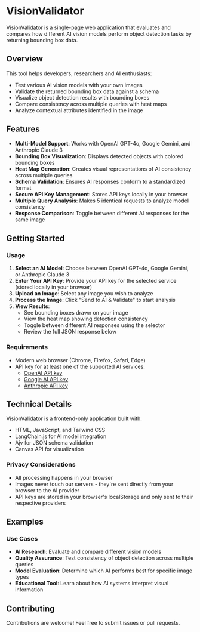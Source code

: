 # VisionValidator

VisionValidator is a single-page web application that evaluates and compares how different AI vision models perform object detection tasks by returning bounding box data.

## Overview

This tool helps developers, researchers and AI enthusiasts:

- Test various AI vision models with your own images
- Validate the returned bounding box data against a schema
- Visualize object detection results with bounding boxes
- Compare consistency across multiple queries with heat maps
- Analyze contextual attributes identified in the image

## Features

- **Multi-Model Support**: Works with OpenAI GPT-4o, Google Gemini, and Anthropic Claude 3
- **Bounding Box Visualization**: Displays detected objects with colored bounding boxes
- **Heat Map Generation**: Creates visual representations of AI consistency across multiple queries
- **Schema Validation**: Ensures AI responses conform to a standardized format
- **Secure API Key Management**: Stores API keys locally in your browser
- **Multiple Query Analysis**: Makes 5 identical requests to analyze model consistency
- **Response Comparison**: Toggle between different AI responses for the same image

## Getting Started

### Usage

1. **Select an AI Model**: Choose between OpenAI GPT-4o, Google Gemini, or Anthropic Claude 3
2. **Enter Your API Key**: Provide your API key for the selected service (stored locally in your browser)
3. **Upload an Image**: Select any image you wish to analyze
4. **Process the Image**: Click "Send to AI & Validate" to start analysis
5. **View Results**: 
   - See bounding boxes drawn on your image
   - View the heat map showing detection consistency
   - Toggle between different AI responses using the selector
   - Review the full JSON response below

### Requirements

- Modern web browser (Chrome, Firefox, Safari, Edge)
- API key for at least one of the supported AI services:
  - [OpenAI API key](https://platform.openai.com/api-keys)
  - [Google AI API key](https://aistudio.google.com/app/apikey)
  - [Anthropic API key](https://console.anthropic.com/keys)

## Technical Details

VisionValidator is a frontend-only application built with:

- HTML, JavaScript, and Tailwind CSS
- LangChain.js for AI model integration
- Ajv for JSON schema validation
- Canvas API for visualization

### Privacy Considerations

- All processing happens in your browser
- Images never touch our servers - they're sent directly from your browser to the AI provider
- API keys are stored in your browser's localStorage and only sent to their respective providers

## Examples

### Use Cases

- **AI Research**: Evaluate and compare different vision models
- **Quality Assurance**: Test consistency of object detection across multiple queries
- **Model Evaluation**: Determine which AI performs best for specific image types
- **Educational Tool**: Learn about how AI systems interpret visual information

## Contributing

Contributions are welcome! Feel free to submit issues or pull requests.